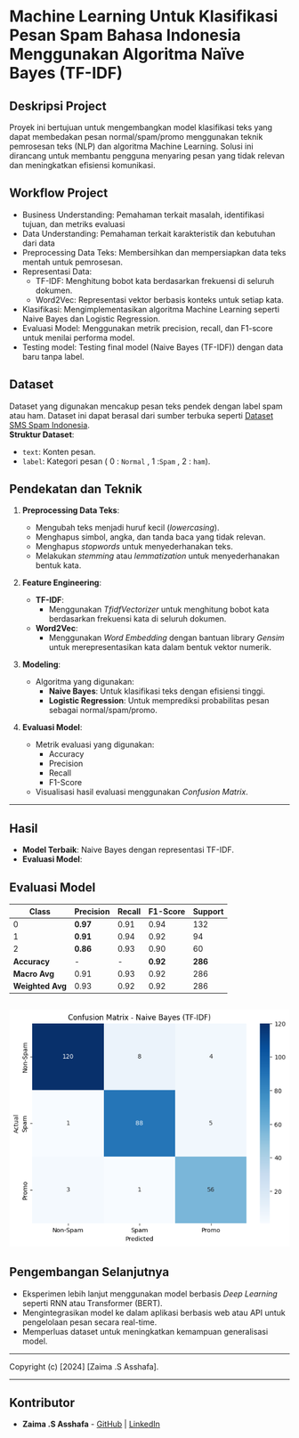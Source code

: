 # Machine Learning Untuk Klasifikasi Pesan Spam Bahasa Indonesia Menggunakan Algoritma Naïve Bayes (TF-IDF)

## Deskripsi Project
Proyek ini bertujuan untuk mengembangkan model klasifikasi teks yang dapat membedakan pesan normal/spam/promo menggunakan teknik pemrosesan teks (NLP) dan algoritma Machine Learning. Solusi ini dirancang untuk membantu pengguna menyaring pesan yang tidak relevan dan meningkatkan efisiensi komunikasi.

## Workflow Project
- Business Understanding: Pemahaman terkait masalah, identifikasi tujuan, dan metriks evaluasi
- Data Understanding: Pemahaman terkait karakteristik dan kebutuhan dari data
- Preprocessing Data Teks: Membersihkan dan mempersiapkan data teks mentah untuk pemrosesan.
- Representasi Data: 
  - TF-IDF: Menghitung bobot kata berdasarkan frekuensi di seluruh dokumen.
  - Word2Vec: Representasi vektor berbasis konteks untuk setiap kata.
- Klasifikasi: Mengimplementasikan algoritma Machine Learning seperti Naive Bayes dan Logistic Regression.
- Evaluasi Model: Menggunakan metrik precision, recall, dan F1-score untuk menilai performa model.
- Testing model: Testing final model (Naive Bayes (TF-IDF)) dengan data baru tanpa label.

## Dataset
Dataset yang digunakan mencakup pesan teks pendek dengan label spam atau ham. Dataset ini dapat berasal dari sumber terbuka seperti [Dataset SMS Spam Indonesia](https://www.kaggle.com/datasets/bobsteward/dataset-sms-spam-indonesia).
<br>**Struktur Dataset**:</br>
- `text`: Konten pesan.
- `label`: Kategori pesan ( 0 : `Normal` , 1 :`Spam` , 2 : `ham`).

## **Pendekatan dan Teknik**
1. **Preprocessing Data Teks**:
   - Mengubah teks menjadi huruf kecil (*lowercasing*).
   - Menghapus simbol, angka, dan tanda baca yang tidak relevan.
   - Menghapus *stopwords* untuk menyederhanakan teks.
   - Melakukan *stemming* atau *lemmatization* untuk menyederhanakan bentuk kata.

2. **Feature Engineering**:
   - **TF-IDF**:
     - Menggunakan *TfidfVectorizer* untuk menghitung bobot kata berdasarkan frekuensi kata di seluruh dokumen.
   - **Word2Vec**:
     - Menggunakan *Word Embedding* dengan bantuan library *Gensim* untuk merepresentasikan kata dalam bentuk vektor numerik.

3. **Modeling**:
   - Algoritma yang digunakan:
     - **Naive Bayes**: Untuk klasifikasi teks dengan efisiensi tinggi.
     - **Logistic Regression**: Untuk memprediksi probabilitas pesan sebagai normal/spam/promo.

4. **Evaluasi Model**:
   - Metrik evaluasi yang digunakan:
     - Accuracy
     - Precision
     - Recall
     - F1-Score
   - Visualisasi hasil evaluasi menggunakan *Confusion Matrix*.

---

## **Hasil**
- **Model Terbaik**: Naive Bayes dengan representasi TF-IDF.
- **Evaluasi Model**:
## **Evaluasi Model**
| **Class**       | **Precision** | **Recall** | **F1-Score** | **Support** |
|------------------|--------------|------------|--------------|-------------|
| 0                | **0.97**     | 0.91       | 0.94         | 132         |
| 1                | **0.91**     | 0.94       | 0.92         | 94          |
| 2                | **0.86**     | 0.93       | 0.90         | 60          |
| **Accuracy**     | -            | -          | **0.92**     | **286**     |
| **Macro Avg**    | 0.91         | 0.93       | 0.92         | 286         |
| **Weighted Avg** | 0.93         | 0.92       | 0.92         | 286         |


![ConfusionMatrix](images/ConfusionMatrix.png)
---

## **Pengembangan Selanjutnya**
- Eksperimen lebih lanjut menggunakan model berbasis *Deep Learning* seperti RNN atau Transformer (BERT).
- Mengintegrasikan model ke dalam aplikasi berbasis web atau API untuk pengelolaan pesan secara real-time.
- Memperluas dataset untuk meningkatkan kemampuan generalisasi model.

---

Copyright (c) [2024] [Zaima .S Asshafa].

---

## **Kontributor**
- **Zaima .S Asshafa** - [GitHub](https://github.com/ZaimaSyarifaAsshafa) | [LinkedIn](www.linkedin.com/in/zaimasyarifaasshafa)
